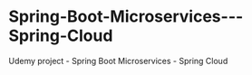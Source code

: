 # Spring-Boot-Microservices---Spring-Cloud
Udemy project - Spring Boot Microservices - Spring Cloud
